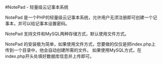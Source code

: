 #NotePad - 轻量级云记事本系统

NotePad 是一个PHP的轻量级云记事本系统，允许用户无须注册即可创建一个记事本，并可以给记事本设置密码。

NotePad 支持文件和MySQL两种存储方式，默认使用文件方式。

NotePad 的安装极为简单，如果使用文件方式，您要做的仅仅是把index.php上传到一个目录中，他会自动创建所需的文件。
如果使用MySQL方式，在index.php开头处填好数据库信息并上传即可。

